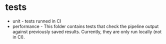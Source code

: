 # tests

* unit - tests runned in CI
* performance - This folder contains tests that check the pipeline output against previously saved results. Currently, they are only run locally (not in CI).